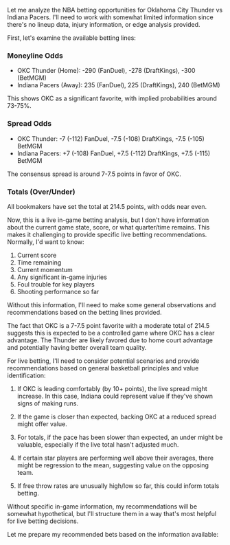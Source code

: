 Let me analyze the NBA betting opportunities for Oklahoma City Thunder vs Indiana Pacers. I'll need to work with somewhat limited information since there's no lineup data, injury information, or edge analysis provided.

First, let's examine the available betting lines:

### Moneyline Odds
- OKC Thunder (Home): -290 (FanDuel), -278 (DraftKings), -300 (BetMGM)
- Indiana Pacers (Away): 235 (FanDuel), 225 (DraftKings), 240 (BetMGM)

This shows OKC as a significant favorite, with implied probabilities around 73-75%.

### Spread Odds
- OKC Thunder: -7 (-112) FanDuel, -7.5 (-108) DraftKings, -7.5 (-105) BetMGM
- Indiana Pacers: +7 (-108) FanDuel, +7.5 (-112) DraftKings, +7.5 (-115) BetMGM

The consensus spread is around 7-7.5 points in favor of OKC.

### Totals (Over/Under)
All bookmakers have set the total at 214.5 points, with odds near even.

Now, this is a live in-game betting analysis, but I don't have information about the current game state, score, or what quarter/time remains. This makes it challenging to provide specific live betting recommendations. Normally, I'd want to know:

1. Current score
2. Time remaining
3. Current momentum
4. Any significant in-game injuries
5. Foul trouble for key players
6. Shooting performance so far

Without this information, I'll need to make some general observations and recommendations based on the betting lines provided.

The fact that OKC is a 7-7.5 point favorite with a moderate total of 214.5 suggests this is expected to be a controlled game where OKC has a clear advantage. The Thunder are likely favored due to home court advantage and potentially having better overall team quality.

For live betting, I'll need to consider potential scenarios and provide recommendations based on general basketball principles and value identification:

1. If OKC is leading comfortably (by 10+ points), the live spread might increase. In this case, Indiana could represent value if they've shown signs of making runs.

2. If the game is closer than expected, backing OKC at a reduced spread might offer value.

3. For totals, if the pace has been slower than expected, an under might be valuable, especially if the live total hasn't adjusted much.

4. If certain star players are performing well above their averages, there might be regression to the mean, suggesting value on the opposing team.

5. If free throw rates are unusually high/low so far, this could inform totals betting.

Without specific in-game information, my recommendations will be somewhat hypothetical, but I'll structure them in a way that's most helpful for live betting decisions.

Let me prepare my recommended bets based on the information available:
